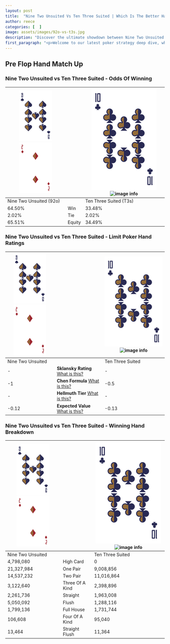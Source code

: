 ```yaml
---
layout: post
title:  "Nine Two Unsuited Vs Ten Three Suited | Which Is The Better Hand In Poker? A Complete Guide"
author: reece
categories: [  ]
image: assets/images/92o-vs-t3s.jpg
description: "Discover the ultimate showdown between Nine Two Unsuited and Ten Three Suited in poker! Uncover the odds, strategies, and scenarios where one hand triumphs over the other. Get ready to up your poker game with this thrilling analysis."
first_paragraph: "<p>Welcome to our latest poker strategy deep dive, where we're pitting two distinct hands against each other in a high-stakes showdown: Nine Two Unsuited vs Ten Three Suited.</p><p>In the dynamic world of poker, every decision counts, and knowing which hand holds the upper hand is key to your success at the table.</p><p>In this article, we'll dissect these two hands, explore the scenarios where one dominates the other, and equip you with the knowledge to make strategic choices that can tip the odds in your favor.</p><p>Get ready to unravel the intriguing dynamics of these poker hands and elevate your game to new heights.</p>"
---
```




[comment]: # (sp0)

## Pre Flop Hand Match Up

<div class="table hand-ratings" markdown="1"> 



### Nine Two Unsuited vs Ten Three Suited - Odds Of Winning


    
| ![image info](assets/images/hand1/9.png) ![image info](assets/images/hand1/2o.png) |  | ![image info](assets/images/hand2/T.png) ![image info](assets/images/hand2/3s.png) |
| -------- | -------- | -------- |
| Nine Two Unsuited (92o) |  | Ten Three Suited (T3s) |
| 64.50% | Win | 33.48% |
| 2.02% | Tie | 2.02% |
| 65.51% | Equity | 34.49% |




[comment]: # (sp1)



### Nine Two Unsuited vs Ten Three Suited - Limit Poker Hand Ratings


    
| ![image info](assets/images/hand1/9.png) ![image info](assets/images/hand1/2o.png) |  | ![image info](assets/images/hand2/T.png) ![image info](assets/images/hand2/3s.png) |
| -------- | -------- | -------- |
| Nine Two Unsuited |  | Ten Three Suited |
| - | **Sklansky Rating** [What is this?](/sklansky-rating-explained) | - |
| -1 | **Chen Formula** [What is this?](/chen-formula-explained) | -0.5 |
| - | **Hellmuth Tier** [What is this?](/Hellmuth-tier-explained) | - |
| -0.12 | **Expected Value** [What is this?](/expected-value-explained) | -0.13 |




[comment]: # (sp2)



### Nine Two Unsuited vs Ten Three Suited - Winning Hand Breakdown


    
| ![image info](assets/images/hand1/9.png) ![image info](assets/images/hand1/2o.png) |  | ![image info](assets/images/hand2/T.png) ![image info](assets/images/hand2/3s.png) |
| -------- | -------- | -------- |
| Nine Two Unsuited |  | Ten Three Suited |
| 4,798,080 | High Card | 0 |
| 21,327,984 | One Pair | 9,008,856 |
| 14,537,232 | Two Pair | 11,016,864 |
| 3,122,640 | Three Of A Kind | 2,398,896 |
| 2,261,736 | Straight | 1,963,008 |
| 5,050,092 | Flush | 1,288,116 |
| 1,799,136 | Full House | 1,731,744 |
| 106,608 | Four Of A Kind | 95,040 |
| 13,464 | Straight Flush | 11,364 |




[comment]: # (sp3)



</div>

[comment]: # (sp4)



[comment]: # (sp5)

